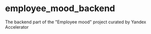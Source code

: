 # employee_mood_backend

The backend part of the "Employee mood" project curated by Yandex Accelerator
